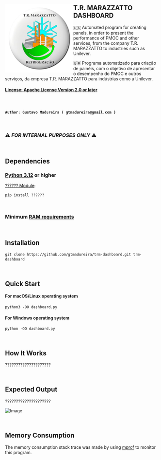 
## <img src="./images/trm_logo.png" width="225" height="225" alt="Logo" align="left"> T.R. MARAZZATTO DASHBOARD

🇺🇸 Automated program for creating panels, in order to present the performance of PMOC and other services, from the company T.R. MARAZZATTO to industries such as Unilever.

🇧🇷 Programa automatizado para criação de painéis, com o objetivo de apresentar o desempenho do PMOC e outros serviços, da empresa T.R. MARAZZATTO para indústrias como a Unilever.



#### [License: Apache License Version 2.0 or later](https://www.apache.org/licenses/)

<br/>

#### ```Author: Gustavo Madureira ( gtmadureira@gmail.com )```

<br/>

### ⚠️ ___FOR INTERNAL PURPOSES ONLY___ ⚠️

<br/>

## Dependencies

### [Python 3.12](https://www.python.org/downloads/) or higher

[?????? Module](https://pypi.org/project/??????/):

    pip install ??????

<br/>

### Minimum [RAM requirements](#memory-consumption)

<br/>

## Installation

    git clone https://github.com/gtmadureira/trm-dashboard.git trm-dashboard

<br/>

## Quick Start

#### For macOS/Linux operating system

    python3 -OO dashboard.py

#### For Windows operating system

    python -OO dashboard.py

<br/>

## How It Works

?????????????????????

<br/>

## Expected Output

?????????????????????

![Image](./images/.png)

<br/>

## Memory Consumption

The memory consumption stack trace was made by using [mprof](https://pypi.org/project/memory-profiler/) to monitor this program.
